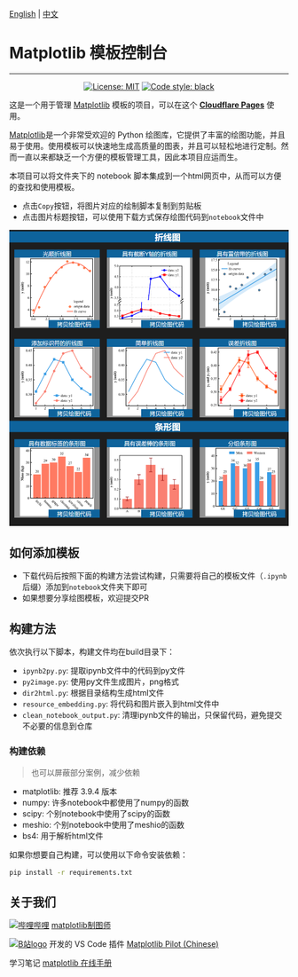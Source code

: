 [English](README_en.md) | [中文](README.md)

# Matplotlib 模板控制台
---

<p align="center">
<a href="https://github.com/psf/black/blob/main/LICENSE"><img alt="License: MIT" src="https://black.readthedocs.io/en/stable/_static/license.svg"></a>
<a href="https://github.com/psf/black"><img alt="Code style: black" src="https://img.shields.io/badge/code%20style-black-000000.svg"></a>
</p>

这是一个用于管理 [Matplotlib](https://matplotlib.org) 模板的项目，可以在这个 **[Cloudflare Pages](https://matplotlib-template-dashboard.pages.dev/)** 使用。

[Matplotlib](https://matplotlib.org)是一个非常受欢迎的 Python 绘图库，它提供了丰富的绘图功能，并且易于使用。使用模板可以快速地生成高质量的图表，并且可以轻松地进行定制。然而一直以来都缺乏一个方便的模板管理工具，因此本项目应运而生。

本项目可以将文件夹下的 notebook 脚本集成到一个html网页中，从而可以方便的查找和使用模板。
- 点击`Copy`按钮，将图片对应的绘制脚本复制到剪贴板
- 点击图片标题按钮，可以使用下载方式保存绘图代码到`notebook`文件中

![中文网页截图](resources/image/中文网页截图.png)

## 如何添加模板

- 下载代码后按照下面的构建方法尝试构建，只需要将自己的模板文件（`.ipynb`后缀）添加到`notebook`文件夹下即可
- 如果想要分享绘图模板，欢迎提交PR

## 构建方法

依次执行以下脚本，构建文件均在build目录下：
- `ipynb2py.py`: 提取ipynb文件中的代码到py文件
- `py2image.py`: 使用py文件生成图片，png格式
- `dir2html.py`: 根据目录结构生成html文件
- `resource_embedding.py`: 将代码和图片嵌入到html文件中
- `clean_notebook_output.py`: 清理ipynb文件的输出，只保留代码，避免提交不必要的信息到仓库

### 构建依赖

> 也可以屏蔽部分案例，减少依赖

- matplotlib: 推荐 3.9.4 版本
- numpy: 许多notebook中都使用了numpy的函数
- scipy: 个别notebook中使用了scipy的函数
- meshio: 个别notebook中使用了meshio的函数
- bs4: 用于解析html文件

如果你想要自己构建，可以使用以下命令安装依赖：
```bash
pip install -r requirements.txt
```

## 关于我们

<a href="https://space.bilibili.com/3546387249629871" target="_blank"><img src="https://www.bilibili.com/favicon.ico" alt="哔哩哔哩" width="auto" height="20pt"></a> [matplotlib制图师](https://space.bilibili.com/3546387249629871)

<a href="https://marketplace.visualstudio.com/items?itemName=litchi.plt-snippet" target="_blank"><img src="https://code.visualstudio.com/favicon.ico" alt="B站logo" width="auto" height="20pt"></a> 开发的 VS Code 插件 [Matplotlib Pilot (Chinese)](https://marketplace.visualstudio.com/items?itemName=litchi.plt-snippet)

学习笔记 [matplotlib 在线手册](https://www.wolai.com/matplotlib/uecbhR3MHhaZkK55za779h) 
